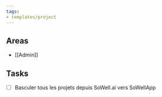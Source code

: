```yaml
---
tags:
- templates/project
---
```

## Areas
- [[Admin]]
## Tasks 
- [ ] Basculer tous les projets depuis SoWell.ai vers SoWellApp 